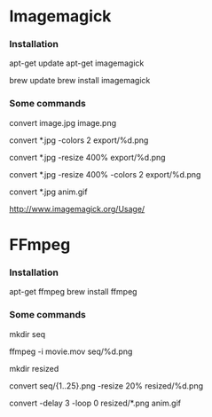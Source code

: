 # Imagemagick

### Installation
apt-get update
apt-get imagemagick

brew update
brew install imagemagick

### Some commands
convert image.jpg image.png

convert *.jpg -colors 2  export/%d.png

convert *.jpg -resize 400%  export/%d.png

convert *.jpg -resize 400% -colors 2  export/%d.png

convert *.jpg anim.gif

http://www.imagemagick.org/Usage/

# FFmpeg

### Installation
apt-get ffmpeg
brew install ffmpeg

### Some commands
mkdir seq

ffmpeg -i movie.mov seq/%d.png

mkdir resized

convert seq/{1..25}.png -resize 20% resized/%d.png

convert -delay 3 -loop 0 resized/*.png anim.gif
